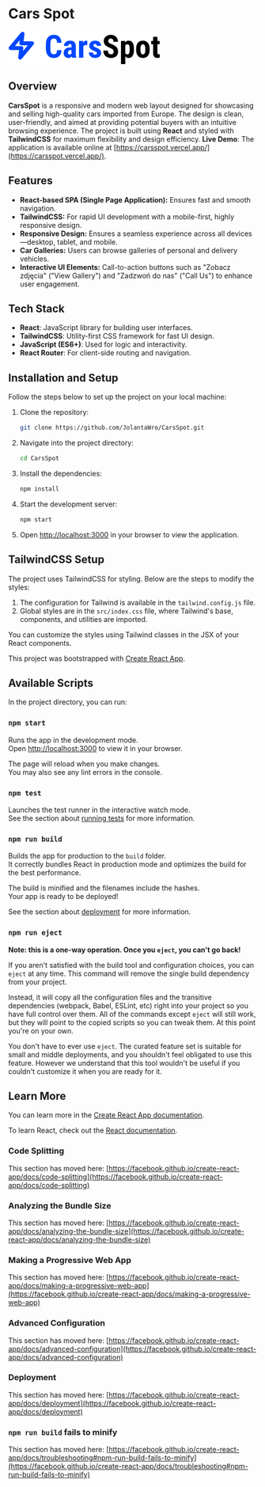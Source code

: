 # Cars Spot

![CarsSpot Banner](./src/assets/images/logo.svg)


## Overview

**CarsSpot** is a responsive and modern web layout designed for showcasing and selling high-quality cars imported from Europe. The design is clean, user-friendly, and aimed at providing potential buyers with an intuitive browsing experience. The project is built using **React** and styled with **TailwindCSS** for maximum flexibility and design efficiency. 
**Live Demo**: The application is available online at [https://carsspot.vercel.app/](https://carsspot.vercel.app/).

## Features
- **React-based SPA (Single Page Application):** Ensures fast and smooth navigation.
- **TailwindCSS:** For rapid UI development with a mobile-first, highly responsive design.
- **Responsive Design:** Ensures a seamless experience across all devices—desktop, tablet, and mobile.
- **Car Galleries:** Users can browse galleries of personal and delivery vehicles.
- **Interactive UI Elements:** Call-to-action buttons such as "Zobacz zdjęcia" ("View Gallery") and "Zadzwoń do nas" ("Call Us") to enhance user engagement.

## Tech Stack

- **React**: JavaScript library for building user interfaces.
- **TailwindCSS**: Utility-first CSS framework for fast UI design.
- **JavaScript (ES6+)**: Used for logic and interactivity.
- **React Router**: For client-side routing and navigation.

## Installation and Setup
Follow the steps below to set up the project on your local machine:

1. Clone the repository:
    ```bash
    git clone https://github.com/JolantaWro/CarsSpot.git
    ```

2. Navigate into the project directory:
    ```bash
    cd CarsSpot
    ```

3. Install the dependencies:
    ```bash
    npm install
    ```

4. Start the development server:
    ```bash
    npm start
    ```

5. Open [http://localhost:3000](http://localhost:3000) in your browser to view the application.


## TailwindCSS Setup

The project uses TailwindCSS for styling. Below are the steps to modify the styles:

1. The configuration for Tailwind is available in the `tailwind.config.js` file.
2. Global styles are in the `src/index.css` file, where Tailwind's base, components, and utilities are imported.

You can customize the styles using Tailwind classes in the JSX of your React components.









This project was bootstrapped with [Create React App](https://github.com/facebook/create-react-app).

## Available Scripts

In the project directory, you can run:

### `npm start`

Runs the app in the development mode.\
Open [http://localhost:3000](http://localhost:3000) to view it in your browser.

The page will reload when you make changes.\
You may also see any lint errors in the console.

### `npm test`

Launches the test runner in the interactive watch mode.\
See the section about [running tests](https://facebook.github.io/create-react-app/docs/running-tests) for more information.

### `npm run build`

Builds the app for production to the `build` folder.\
It correctly bundles React in production mode and optimizes the build for the best performance.

The build is minified and the filenames include the hashes.\
Your app is ready to be deployed!

See the section about [deployment](https://facebook.github.io/create-react-app/docs/deployment) for more information.

### `npm run eject`

**Note: this is a one-way operation. Once you `eject`, you can't go back!**

If you aren't satisfied with the build tool and configuration choices, you can `eject` at any time. This command will remove the single build dependency from your project.

Instead, it will copy all the configuration files and the transitive dependencies (webpack, Babel, ESLint, etc) right into your project so you have full control over them. All of the commands except `eject` will still work, but they will point to the copied scripts so you can tweak them. At this point you're on your own.

You don't have to ever use `eject`. The curated feature set is suitable for small and middle deployments, and you shouldn't feel obligated to use this feature. However we understand that this tool wouldn't be useful if you couldn't customize it when you are ready for it.

## Learn More

You can learn more in the [Create React App documentation](https://facebook.github.io/create-react-app/docs/getting-started).

To learn React, check out the [React documentation](https://reactjs.org/).

### Code Splitting

This section has moved here: [https://facebook.github.io/create-react-app/docs/code-splitting](https://facebook.github.io/create-react-app/docs/code-splitting)

### Analyzing the Bundle Size

This section has moved here: [https://facebook.github.io/create-react-app/docs/analyzing-the-bundle-size](https://facebook.github.io/create-react-app/docs/analyzing-the-bundle-size)

### Making a Progressive Web App

This section has moved here: [https://facebook.github.io/create-react-app/docs/making-a-progressive-web-app](https://facebook.github.io/create-react-app/docs/making-a-progressive-web-app)

### Advanced Configuration

This section has moved here: [https://facebook.github.io/create-react-app/docs/advanced-configuration](https://facebook.github.io/create-react-app/docs/advanced-configuration)

### Deployment

This section has moved here: [https://facebook.github.io/create-react-app/docs/deployment](https://facebook.github.io/create-react-app/docs/deployment)

### `npm run build` fails to minify

This section has moved here: [https://facebook.github.io/create-react-app/docs/troubleshooting#npm-run-build-fails-to-minify](https://facebook.github.io/create-react-app/docs/troubleshooting#npm-run-build-fails-to-minify)
